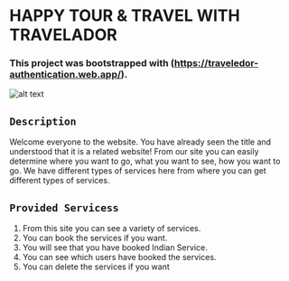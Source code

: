 # HAPPY TOUR & TRAVEL WITH TRAVELADOR

### This project was bootstrapped with (https://traveledor-authentication.web.app/).

![alt text](https://images.unsplash.com/photo-1583452924150-c86772c4fab6?ixid=MnwxMjA3fDB8MHxzZWFyY2h8MTU1fHxwbGFuZXxlbnwwfHwwfHw%3D&ixlib=rb-1.2.1&auto=format&fit=crop&w=500&q=60)


## `Description`

Welcome everyone to the website. You have already seen the title and understood that it is a related website! From our site you can easily determine where you want to go, what you want to see, how you want to go. We have different types of services here from where you can get different types of services. 

## `Provided Servicess`
1. From this site you can see a variety of services.
2. You can book the services if you want.
3. You will see that you have booked Indian Service.
4. You can see which users have booked the services.
5. You can delete the services if you want

